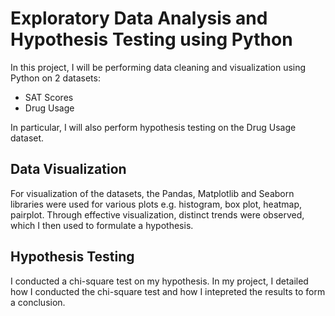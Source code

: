 # Exploratory Data Analysis and Hypothesis Testing using Python
In this project, I will be performing data cleaning and visualization using Python on 2 datasets:
  - SAT Scores
  - Drug Usage

In particular, I will also perform hypothesis testing on the Drug Usage dataset. 

## Data Visualization 
For visualization of the datasets, the Pandas, Matplotlib and Seaborn libraries were used for various plots e.g. histogram, box plot, heatmap, pairplot. Through effective visualization, distinct trends were observed, which I then used to formulate a hypothesis. 

## Hypothesis Testing 
I conducted a chi-square test on my hypothesis. In my project, I detailed how I conducted the chi-square test and how I intepreted the results to form a conclusion. 
